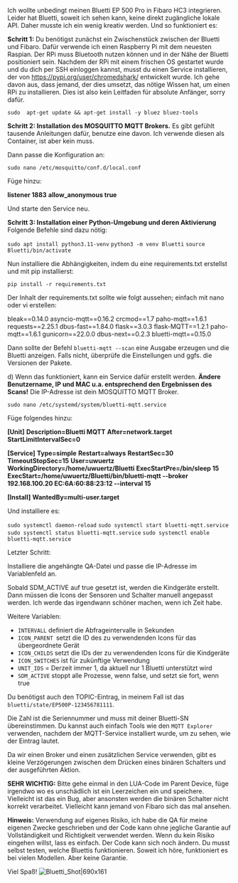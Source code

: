 Ich wollte unbedingt meinen Bluetti EP 500 Pro in Fibaro HC3 integrieren. Leider hat Bluetti, soweit ich sehen kann, keine direkt zugängliche lokale API. Daher musste ich ein wenig kreativ werden. Und so funktioniert es:

**Schritt 1:** Du benötigst zunächst ein Zwischenstück zwischen der Bluetti und Fibaro. Dafür verwende ich einen Raspberry Pi mit dem neuesten Raspian. Der RPi muss Bluetooth nutzen können und in der Nähe der Bluetti positioniert sein. Nachdem der RPi mit einem frischen OS gestartet wurde und du dich per SSH einloggen kannst, musst du einen Service installieren, der von https://pypi.org/user/chromedshark/ entwickelt wurde. Ich gehe davon aus, dass jemand, der dies umsetzt, das nötige Wissen hat, um einen RPi zu installieren. Dies ist also kein Leitfaden für absolute Anfänger, sorry dafür.
 
`sudo  apt-get update && apt-get install -y bluez bluez-tools`

**Schritt 2: Installation des MOSQUITTO MQTT Brokers.** Es gibt gefühlt tausende Anleitungen dafür, benutze eine davon. Ich verwende diesen als Container, ist aber kein muss.

Dann passe die Konfiguration an:

`sudo nano /etc/mosquitto/conf.d/local.conf`

Füge hinzu:

**listener 1883**
**allow_anonymous true**

Und starte den Service neu.

**Schritt 3: Installation einer Python-Umgebung und deren Aktivierung**
Folgende Befehle sind dazu nötig:

`sudo apt install python3.11-venv`
`python3 -m venv Bluetti`
`source Bluetti/bin/activate`

Nun installiere die Abhängigkeiten, indem du eine requirements.txt erstellst und mit pip installierst:

`pip install -r requirements.txt`

Der Inhalt der requirements.txt sollte wie folgt aussehen; einfach mit nano oder vi erstellen:

bleak==0.14.0
asyncio-mqtt==0.16.2
crcmod==1.7
paho-mqtt==1.6.1
requests==2.25.1
dbus-fast==1.84.0
flask==3.0.3
flask-MQTT==1.2.1
paho-mqtt==1.6.1
gunicorn==22.0.0
dbus-next==0.2.3
bluetti-mqtt==0.15.0

Dann sollte der Befehl `bluetti-mqtt --scan` eine Ausgabe erzeugen und die Bluetti anzeigen. Falls nicht, überprüfe die Einstellungen und ggfs. die Versionen der Pakete.

d) Wenn das funktioniert, kann ein Service dafür erstellt werden. **Ändere Benutzername, IP und MAC u.a. entsprechend den Ergebnissen des Scans!** Die IP-Adresse ist dein MOSQUITTO MQTT Broker.

`sudo nano /etc/systemd/system/bluetti-mqtt.service`

Füge folgendes hinzu:

**[Unit]**
**Description=Bluetti MQTT**
**After=network.target**
**StartLimitIntervalSec=0**

**[Service]**
**Type=simple**
**Restart=always**
**RestartSec=30**
**TimeoutStopSec=15**
**User=uwuertz**
**WorkingDirectory=/home/uwuertz/Bluetti**
**ExecStartPre=/bin/sleep 15**
**ExecStart=/home/uwuertz/Bluetti/bin/bluetti-mqtt --broker 192.168.100.20 EC:6A:60:88:23:12 --interval 15**

**[Install]**
**WantedBy=multi-user.target**

Und installiere es:

`sudo systemctl daemon-reload`
`sudo systemctl start bluetti-mqtt.service`
`sudo systemctl status bluetti-mqtt.service`
`sudo systemctl enable bluetti-mqtt.service`

Letzter Schritt:

Installiere die angehängte QA-Datei und passe die IP-Adresse im Variablenfeld an.

Sobald SDM_ACTIVE auf true gesetzt ist, werden die Kindgeräte erstellt. Dann müssen die Icons der Sensoren und Schalter manuell angepasst werden. Ich werde das irgendwann schöner machen, wenn ich Zeit habe.


Weitere Variablen:

* `INTERVALL` definiert die Abfrageintervalle in Sekunden
* `ICON_PARENT `setzt die ID des zu verwendenden Icons für das übergeordnete Gerät
* `ICON_CHILDS` setzt die IDs der zu verwendenden Icons für die Kindgeräte
* `ICON_SWITCHES` ist für zukünftige Verwendung
* `UNIT_IDS` = Derzeit immer 1, da aktuell nur 1 Bluetti unterstützt wird
* `SDM_ACTIVE` stoppt alle Prozesse, wenn false, und setzt sie fort, wenn true

Du benötigst auch den TOPIC-Eintrag, in meinem Fall ist das `bluetti/state/EP500P-123456781111`. 

Die Zahl ist die Seriennummer und muss mit deiner Bluetti-SN übereinstimmen. Du kannst auch einfach Tools wie den `MQTT Explorer` verwenden, nachdem der MQTT-Service installiert wurde, um zu sehen, wie der Eintrag lautet. 

Da wir einen Broker und einen zusätzlichen Service verwenden, gibt es kleine Verzögerungen zwischen dem Drücken eines binären Schalters und der ausgeführten Aktion.

**SEHR WICHTIG:** Bitte gehe einmal in den LUA-Code im Parent Device, füge irgendwo wo es unschädlich ist ein Leerzeichen ein und speichere. Vielleicht ist das ein Bug, aber ansonsten werden die binären Schalter nicht korrekt verarbeitet. Vielleicht kann jemand von Fibaro sich das mal ansehen.

**Hinweis:** Verwendung auf eigenes Risiko, ich habe die QA für meine eigenen Zwecke geschrieben und der Code kann ohne jegliche Garantie auf Vollständigkeit und Richtigkeit verwendet werden. Wenn du kein Risiko eingehen willst, lass es einfach. Der Code kann sich noch ändern. Du musst selbst testen, welche Bluettis funktionieren. Soweit ich höre, funktioniert es bei vielen Modellen. Aber keine Garantie.

Viel Spaß!
![Bluetti_Shot|690x161](upload://plaR3Ijmxv5wggaPTZDrdPaTOhg.png)

